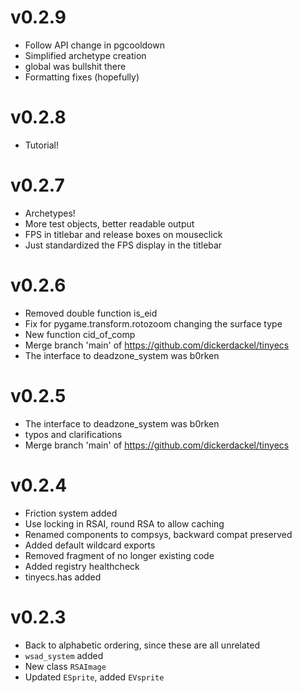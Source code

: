 # v0.2.9
- Follow API change in pgcooldown
- Simplified archetype creation
- global was bullshit there
- Formatting fixes (hopefully)

# v0.2.8
- Tutorial!

# v0.2.7
- Archetypes!
- More test objects, better readable output
- FPS in titlebar and release boxes on mouseclick
- Just standardized the FPS display in the titlebar

# v0.2.6
- Removed double function is_eid
- Fix for pygame.transform.rotozoom changing the surface type
- New function cid_of_comp
- Merge branch 'main' of https://github.com/dickerdackel/tinyecs
- The interface to deadzone_system was b0rken

# v0.2.5
- The interface to deadzone_system was b0rken
- typos and clarifications
- Merge branch 'main' of https://github.com/dickerdackel/tinyecs

# v0.2.4

- Friction system added
- Use locking in RSAI, round RSA to allow caching
- Renamed components to compsys, backward compat preserved
- Added default wildcard exports
- Removed fragment of no longer existing code
- Added registry healthcheck
- tinyecs.has added

# v0.2.3

- Back to alphabetic ordering, since these are all unrelated
- `wsad_system` added
- New class `RSAImage`
- Updated `ESprite`, added `EVsprite`

